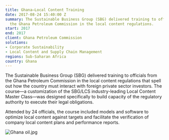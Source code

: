 ```yaml
---
title: Ghana—Local Content Training
date: 2017-08-24 15:40:00 Z
summary: The Sustainable Business Group (SBG) delivered training to officials from
  the Ghana Petroleum Commission in the local content regulations.
start: 2017
end: 2017
client: Ghana Petroleum Commission
solutions:
- Corporate Sustainability
- Local Content and Supply Chain Management
regions: Sub-Saharan Africa
country: Ghana
---
```


The Sustainable Business Group (SBG) delivered training to officials from the Ghana Petroleum Commission in the local content regulations that spell out how the country must interact with foreign private sector investors. The course—a customization of the SBG/LCS industry-leading Local Content Master Class—was designed specifically to build capacity of the regulatory authority to execute their legal obligations. 

Attended by 24 officials, the course included models and software to optimize local content against targets and facilitate the verification of company local content plans and performance reports. 

![Ghana oil.jpg](/uploads/Ghana%20oil.jpg)
